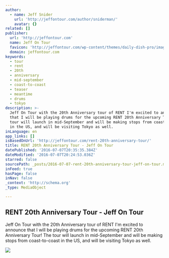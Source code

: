 ```yaml
---
author:
  - name: Jeff Snider
    url: 'http://jeffontour.com/author/sniderman/'
    avatar: {}
related: []
publisher:
  url: 'http://jeffontour.com'
  name: Jeff On Tour
  favicon: 'http://jeffontour.com/wp-content/themes/daily-dish-pro/images/favicon.ico'
  domain: jeffontour.com
keywords:
  - tour
  - rent
  - 20th
  - anniversary
  - mid-september
  - coast-to-coast
  - teaser
  - meantime
  - drums
  - tokyo
description: >-
  Jeff On Tour with the 20th Anniversary tour of RENT I'm excited to announce
  that I will be playing drums for the upcoming RENT 20th Anniversary Tour! The
  tour will launch in mid-September and will be making stops from coast-to-coast
  in the US, and will be visiting Tokyo as well.
inLanguage: en
app_links: []
isBasedOnUrl: 'http://jeffontour.com/rent-20th-anniversary-tour/'
title: RENT 20th Anniversary Tour - Jeff On Tour
datePublished: '2016-07-07T20:35:35.384Z'
dateModified: '2016-07-07T20:24:53.036Z'
starred: false
sourcePath: _posts/2016-07-07-rent-20th-anniversary-tour-jeff-on-tour.md
inFeed: true
hasPage: false
inNav: false
_context: 'http://schema.org'
_type: MediaObject

---
```

<article style=""><h1>RENT 20th Anniversary Tour - Jeff On Tour</h1><p>Jeff On Tour with the 20th Anniversary tour of RENT I'm excited to announce that I will be playing drums for the upcoming RENT 20th Anniversary Tour! The tour will launch in mid-September and will be making stops from coast-to-coast in the US, and will be visiting Tokyo as well.</p><img src="http://jeffontour.com/wp-content/uploads/2016/06/Rent-20-tour-edit.jpg" /></article>